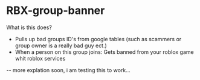 # RBX-group-banner
What is this does?

- Pulls up bad groups ID's from google tables (such as scammers or group owner is a really bad guy ect.)
- When a person on this group joins: Gets banned from your roblox game whit roblox services

-- more explation soon, i am testing this to work...
